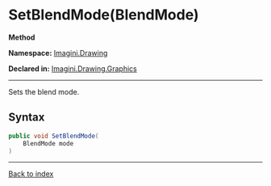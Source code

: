 # SetBlendMode(BlendMode)

**Method**

**Namespace:** [Imagini.Drawing](Imagini.Drawing.md)

**Declared in:** [Imagini.Drawing.Graphics](Imagini.Drawing.Graphics.md)

------



Sets the blend mode.


## Syntax

```csharp
public void SetBlendMode(
	BlendMode mode
)
```

------

[Back to index](index.md)
